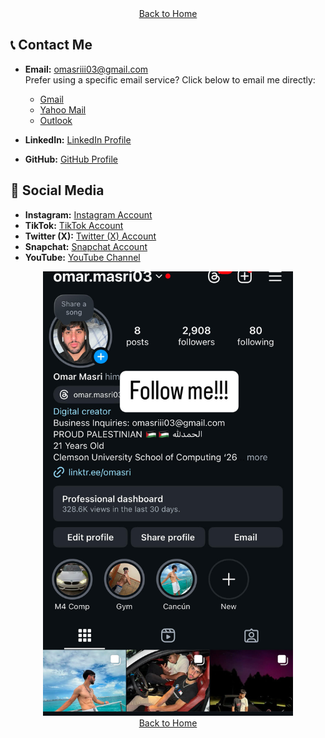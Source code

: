 <div align="center">
    <a href="https://coollomar1.github.io/" class="button">Back to Home</a>
</div>

## 📞 **Contact Me**
- **Email:** omasriii03@gmail.com  
  Prefer using a specific email service? Click below to email me directly:
  - [Gmail](https://mail.google.com/mail/?view=cm&fs=1&to=omasriii03@gmail.com)
  - [Yahoo Mail](https://compose.mail.yahoo.com/?to=omasriii03@gmail.com)
  - [Outlook](https://outlook.live.com/owa/?path=/mail/action/compose&to=omasriii03@gmail.com)

- **LinkedIn:** [LinkedIn Profile](https://www.linkedin.com/in/omar-masri-32556932b/)  
- **GitHub:** [GitHub Profile](https://github.com/Coollomar1)

## 👻 **Social Media**

- **Instagram:** [Instagram Account](https://www.instagram.com/omar.masri03/)  
- **TikTok:** [TikTok Account](https://www.tiktok.com/@omar.masri03)  
- **Twitter (X):** [Twitter (X) Account](https://x.com/coollomar1?s=21&t=V3PmkyprLE9tzGFiM-aS_Q)  
- **Snapchat:** [Snapchat Account](https://www.snapchat.com/add/coollomar1)  
- **YouTube:** [YouTube Channel](https://www.youtube.com/@OmarMasri1/featured)

<div align="center">
    <img src="social.jpg" alt="Social Media" width="400" />
</div>

<div align="center">
    <a href="https://coollomar1.github.io/" class="button">Back to Home</a>
</div>
